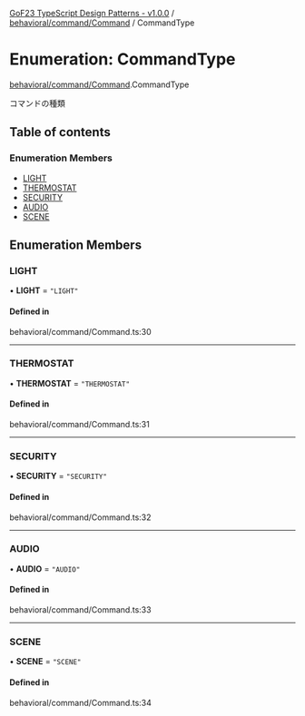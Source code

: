 [GoF23 TypeScript Design Patterns - v1.0.0](../README.md) / [behavioral/command/Command](../modules/behavioral_command_Command.md) / CommandType

# Enumeration: CommandType

[behavioral/command/Command](../modules/behavioral_command_Command.md).CommandType

コマンドの種類

## Table of contents

### Enumeration Members

- [LIGHT](behavioral_command_Command.CommandType.md#light)
- [THERMOSTAT](behavioral_command_Command.CommandType.md#thermostat)
- [SECURITY](behavioral_command_Command.CommandType.md#security)
- [AUDIO](behavioral_command_Command.CommandType.md#audio)
- [SCENE](behavioral_command_Command.CommandType.md#scene)

## Enumeration Members

### LIGHT

• **LIGHT** = ``"LIGHT"``

#### Defined in

behavioral/command/Command.ts:30

___

### THERMOSTAT

• **THERMOSTAT** = ``"THERMOSTAT"``

#### Defined in

behavioral/command/Command.ts:31

___

### SECURITY

• **SECURITY** = ``"SECURITY"``

#### Defined in

behavioral/command/Command.ts:32

___

### AUDIO

• **AUDIO** = ``"AUDIO"``

#### Defined in

behavioral/command/Command.ts:33

___

### SCENE

• **SCENE** = ``"SCENE"``

#### Defined in

behavioral/command/Command.ts:34
